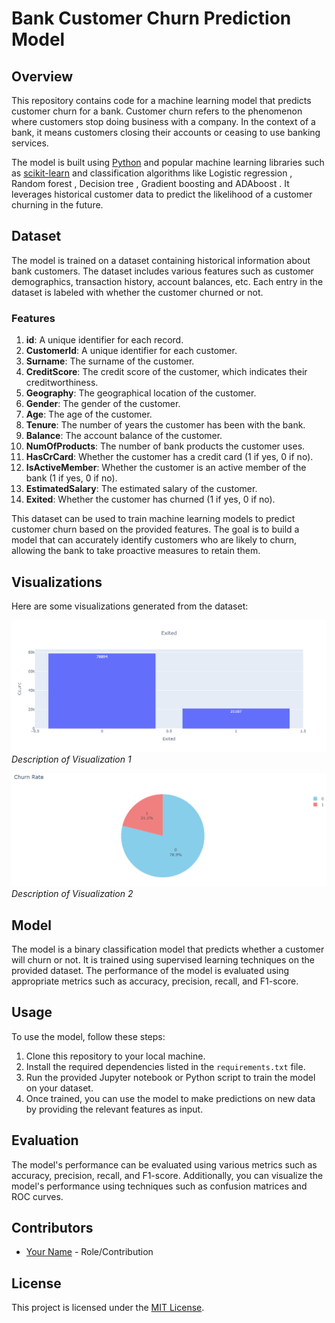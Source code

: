 # Bank Customer Churn Prediction Model

## Overview
This repository contains code for a machine learning model that predicts customer churn for a bank. Customer churn refers to the phenomenon where customers stop doing business with a company. In the context of a bank, it means customers closing their accounts or ceasing to use banking services.

The model is built using [Python](https://www.python.org/) and popular machine learning libraries such as [scikit-learn](https://scikit-learn.org/) and classification algorithms like Logistic regression , Random forest , Decision tree , Gradient boosting and ADAboost . It leverages historical customer data to predict the likelihood of a customer churning in the future.

## Dataset

The model is trained on a dataset containing historical information about bank customers. The dataset includes various features such as customer demographics, transaction history, account balances, etc. Each entry in the dataset is labeled with whether the customer churned or not.

### Features

1. **id**: A unique identifier for each record.
2. **CustomerId**: A unique identifier for each customer.
3. **Surname**: The surname of the customer.
4. **CreditScore**: The credit score of the customer, which indicates their creditworthiness.
5. **Geography**: The geographical location of the customer.
6. **Gender**: The gender of the customer.
7. **Age**: The age of the customer.
8. **Tenure**: The number of years the customer has been with the bank.
9. **Balance**: The account balance of the customer.
10. **NumOfProducts**: The number of bank products the customer uses.
11. **HasCrCard**: Whether the customer has a credit card (1 if yes, 0 if no).
12. **IsActiveMember**: Whether the customer is an active member of the bank (1 if yes, 0 if no).
13. **EstimatedSalary**: The estimated salary of the customer.
14. **Exited**: Whether the customer has churned (1 if yes, 0 if no).

This dataset can be used to train machine learning models to predict customer churn based on the provided features. The goal is to build a model that can accurately identify customers who are likely to churn, allowing the bank to take proactive measures to retain them.

## Visualizations 
Here are some visualizations generated from the dataset:

![Visualization 1](images/newplot.png)
*Description of Visualization 1*

![Visualization 2](images/piechart.png)
*Description of Visualization 2*

## Model
The model is a binary classification model that predicts whether a customer will churn or not. It is trained using supervised learning techniques on the provided dataset. The performance of the model is evaluated using appropriate metrics such as accuracy, precision, recall, and F1-score.

## Usage
To use the model, follow these steps:
1. Clone this repository to your local machine.
2. Install the required dependencies listed in the `requirements.txt` file.
3. Run the provided Jupyter notebook or Python script to train the model on your dataset.
4. Once trained, you can use the model to make predictions on new data by providing the relevant features as input.

## Evaluation
The model's performance can be evaluated using various metrics such as accuracy, precision, recall, and F1-score. Additionally, you can visualize the model's performance using techniques such as confusion matrices and ROC curves.

## Contributors
- [Your Name](https://github.com/yourusername) - Role/Contribution

## License
This project is licensed under the [MIT License](LICENSE).
